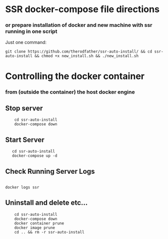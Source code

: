 # SSR docker-compose file directions

### or prepare installation of docker and new machine with ssr running in one script

Just one command:

``` git clone https://github.com/therodfather/ssr-auto-install/ && cd ssr-auto-install && chmod +x new_install.sh && ./new_install.sh ```

# Controlling the docker container 

### from (outside the container) the host docker engine

##  Stop server

``` 
    cd ssr-auto-install
    docker-compose down 
```

## Start Server

 ``` 
    cd ssr-auto-install
    docker-compose up -d 
 ```
 
 ## Check Running Server Logs
 
 ``` 
 
 docker logs ssr
 
 ```
 
 ##  Uninstall and delete etc...

``` 
    cd ssr-auto-install
    docker-compose down 
    docker container prune 
    docker image prune
    cd .. && rm -r ssr-auto-install
    
```
